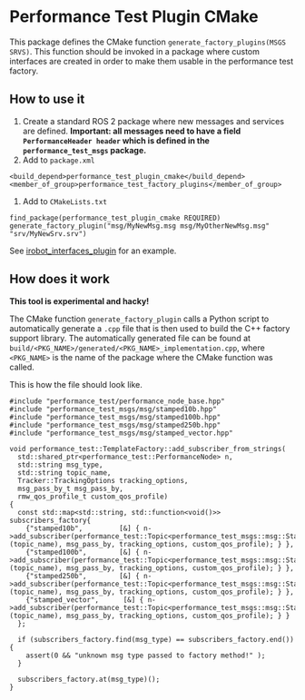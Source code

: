 # Performance Test Plugin CMake

This package defines the CMake function `generate_factory_plugins(MSGS SRVS)`.
This function should be invoked in a package where custom interfaces are created in order to make them usable in the performance test factory.

## How to use it

1. Create a standard ROS 2 package where new messages and services are defined.
**Important: all messages need to have a field `PerformanceHeader header` which is defined in the `performance_test_msgs` package.** 
1. Add to `package.xml`
```
<build_depend>performance_test_plugin_cmake</build_depend>
<member_of_group>performance_test_factory_plugins</member_of_group>
```
1. Add to `CMakeLists.txt`
```
find_package(performance_test_plugin_cmake REQUIRED)
generate_factory_plugin("msg/MyNewMsg.msg msg/MyOtherNewMsg.msg" "srv/MyNewSrv.srv")
```

See [irobot_interfaces_plugin](../irobot_interfaces_plugin) for an example.

## How does it work

**This tool is experimental and hacky!**

The CMake function `generate_factory_plugin` calls a Python script to automatically generate a `.cpp` file that is then used to build the C++ factory support library.
The automatically generated file can be found at `build/<PKG_NAME>/generated/<PKG_NAME>_implementation.cpp`, where `<PKG_NAME>` is the name of the package where the CMake function was called.

This is how the file should look like.

```
#include "performance_test/performance_node_base.hpp"
#include "performance_test_msgs/msg/stamped10b.hpp"
#include "performance_test_msgs/msg/stamped100b.hpp"
#include "performance_test_msgs/msg/stamped250b.hpp"
#include "performance_test_msgs/msg/stamped_vector.hpp"

void performance_test::TemplateFactory::add_subscriber_from_strings(
  std::shared_ptr<performance_test::PerformanceNode> n,
  std::string msg_type,
  std::string topic_name,
  Tracker::TrackingOptions tracking_options,
  msg_pass_by_t msg_pass_by,
  rmw_qos_profile_t custom_qos_profile)
{
  const std::map<std::string, std::function<void()>>  subscribers_factory{
    {"stamped10b",         [&] { n->add_subscriber(performance_test::Topic<performance_test_msgs::msg::Stamped10b>(topic_name), msg_pass_by, tracking_options, custom_qos_profile); } },
    {"stamped100b",        [&] { n->add_subscriber(performance_test::Topic<performance_test_msgs::msg::Stamped100b>(topic_name), msg_pass_by, tracking_options, custom_qos_profile); } },
    {"stamped250b",        [&] { n->add_subscriber(performance_test::Topic<performance_test_msgs::msg::Stamped250b>(topic_name), msg_pass_by, tracking_options, custom_qos_profile); } },
    {"stamped_vector",      [&] { n->add_subscriber(performance_test::Topic<performance_test_msgs::msg::StampedVector>(topic_name), msg_pass_by, tracking_options, custom_qos_profile); } }
  };

  if (subscribers_factory.find(msg_type) == subscribers_factory.end()){
    assert(0 && "unknown msg type passed to factory method!" );
  }

  subscribers_factory.at(msg_type)();
}
```
